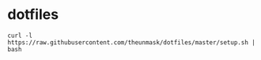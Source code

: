 # dotfiles
```
curl -l https://raw.githubusercontent.com/theunmask/dotfiles/master/setup.sh | bash
```
